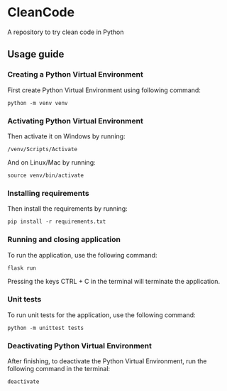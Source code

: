 # CleanCode
 A repository to try clean code in Python

## Usage guide

### Creating a Python Virtual Environment

First create Python Virtual Environment using following command:
```
python -m venv venv
```

### Activating Python Virtual Environment

Then activate it on Windows by running:
```
/venv/Scripts/Activate
```

And on Linux/Mac by running:
```
source venv/bin/activate
```

### Installing requirements

Then install the requirements by running:
```
pip install -r requirements.txt
```

### Running and closing application

To run the application, use the following command:
```
flask run
```
Pressing the keys CTRL + C in the terminal will terminate the application. 

### Unit tests

To run unit tests for the application, use the following command:
```
python -m unittest tests
```

### Deactivating Python Virtual Environment

After finishing, to deactivate the Python Virtual Environment, run the following command in the terminal:
```
deactivate
```